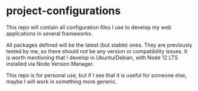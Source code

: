 # project-configurations
This repo will contain all configuration files I use to develop my web applications in several frameworks.

All packages defined will be the latest (but stable) ones. They are previously tested by me, so there should not be any version or compatibility issues.
It is worth mentioning that I develop in Ubuntu/Debian, with Node 12 LTS installed via Node Version Manager.

This repo is for personal use, but if I see that it is useful for someone else, maybe I will work in something more generic.
